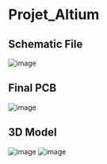 # Projet_Altium
## Schematic File
![image](https://github.com/MakhloufHedi/Projet_Altium/assets/94899721/a55f7bbd-70a0-4f84-9cc8-a67549582d6e)
## Final PCB
![image](https://github.com/MakhloufHedi/Projet_Altium/assets/94899721/4a62e944-eb1b-406d-b0e1-efe2caeb4cac)
## 3D Model
![image](https://github.com/MakhloufHedi/Projet_Altium/assets/94899721/b5f8fda9-7f35-4f88-aa47-f9d0da4ffac7)
![image](https://github.com/MakhloufHedi/Projet_Altium/assets/94899721/137b46d3-e103-424a-9f56-6d7c319cac9c)
